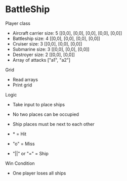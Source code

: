 # BattleShip
Player class
- Aircraft carrier size: 5 [[0,0], [0,0], [0,0], [0,0], [0,0]]
- Battleship size: 4 [[0,0], [0,0], [0,0], [0,0]]
- Cruiser size: 3 [[0,0], [0,0], [0,0]]
- Submarine size: 3 [[0,0], [0,0], [0,0]]
- Destroyer size: 2 [[0,0], [0,0]]
- Array of attacks ["a1", "a2"]

Grid
- Read arrays
- Print grid

Logic
- Take input to place ships
- No two places can be occupied
- Ship places must be next to each other

- \* = Hit
- "o" = Miss
- "||" or "=" = Ship

Win Condition
- One player loses all ships
